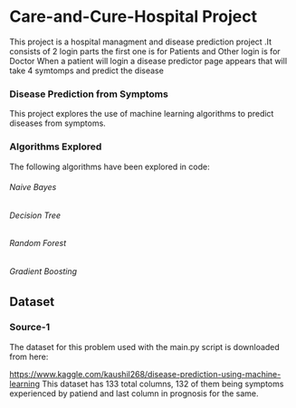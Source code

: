 # Care-and-Cure-Hospital Project
This project is a hospital managment and disease prediction project .It consists of 2 login parts the first one is for Patients and Other login is for Doctor
When a patient will login a disease predictor page appears that will take 4 symtomps and predict the disease

### Disease Prediction from Symptoms
This project explores the use of machine learning algorithms to predict diseases from symptoms.

### Algorithms Explored
The following algorithms have been explored in code:
###### Naive Bayes
###### Decision Tree
###### Random Forest
###### Gradient Boosting

## Dataset
### Source-1
The dataset for this problem used with the main.py script is downloaded from here:

https://www.kaggle.com/kaushil268/disease-prediction-using-machine-learning
This dataset has 133 total columns, 132 of them being symptoms experienced by patiend and last column in prognosis for the same.


